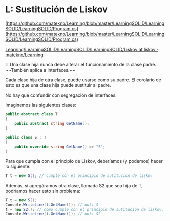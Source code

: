 # L: Sustitución de Liskov

[https://github.com/matekno/Learning/blob/master/LearningSOLID/LearningSOLID/LearningSOLID/Program.cs](https://github.com/matekno/Learning/blob/master/LearningSOLID/LearningSOLID/LearningSOLID/Program.cs)

[Learning/LearningSOLID/LearningSOLID/LearningSOLID/Liskov at liskov · matekno/Learning](https://github.com/matekno/Learning/tree/liskov/LearningSOLID/LearningSOLID/LearningSOLID/Liskov)

<aside>
💡 Una clase hija nunca debe alterar el funcionamiento de la clase padre. ~~También aplica a interfaces.~~

</aside>

Cada clase hija de otra clase, puede usarse como su padre. El corolario de esto es que una clase hija puede sustituir al padre.

No hay que confundir con segregación de interfaces.

Imaginemos las siguientes clases:

```csharp
public abstract class T
{
    public abstract string GetName();
}
```

```csharp
public class S : T
{
    public override string GetName() => "S";
}
```

Para que cumpla con el principio de Liskov, deberíamos (y podemos) hacer lo siguiente:

```csharp
T t = new S(); // cumple con el principio de sutitucion de liskov
```

Además, si agregáramos otra clase, llamada S2 que sea hija de T, podríamos hacer esto sin problema:

```csharp
T t = new S();
Console.WriteLine(t.GetName()); // out: S
t = new S2(); // como cumple con el principio de sutitucion de liskov, podemos hacer esto, ya que S2 es hija de T.
Console.WriteLine(t.GetName()); // out: S2
```
